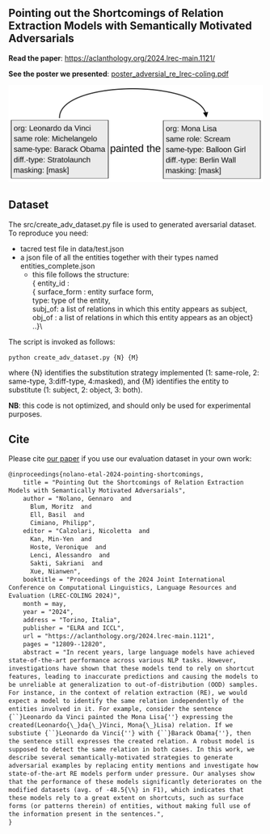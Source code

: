 ## Pointing out the Shortcomings of Relation Extraction Models with Semantically Motivated Adversarials

**Read the paper**: https://aclanthology.org/2024.lrec-main.1121/

**See the poster we presented**: [poster_adversial_re_lrec-coling.pdf](./poster_adversial_re_lrec-coling.pdf) 


<img src="figures/adversarials_figure.svg">


## Dataset

The src/create_adv_dataset.py file is used to generated aversarial dataset. To reproduce you need:

- tacred test file in data/test.json
- a json file of all the entities together with their types named entities_complete.json
  - this file follows the structure:\
    { entity_id :\
    { surface_form : entity surface form,\
    type: type of the entity,\
    subj_of: a list of relations in which this entity appears as subject,\
    obj_of : a list of relations in which this entity appears as an object}\
    ..}\

The script is invoked as follows:
```
python create_adv_dataset.py {N} {M}
```
where {N} identifies the substitution strategy implemented (1: same-role, 2: same-type, 3:diff-type, 4:masked), and {M} identifies the entity to substitute (1: subject, 2: object, 3: both).


**NB**: this code is not optimized, and should only be used for experimental purposes.

## Cite

Please cite [our paper]([https://arxiv.org/abs/1903.02428](https://arxiv.org/abs/2402.19076)) if you use our evaluation dataset in your own work:

```
@inproceedings{nolano-etal-2024-pointing-shortcomings,
    title = "Pointing Out the Shortcomings of Relation Extraction Models with Semantically Motivated Adversarials",
    author = "Nolano, Gennaro  and
      Blum, Moritz  and
      Ell, Basil  and
      Cimiano, Philipp",
    editor = "Calzolari, Nicoletta  and
      Kan, Min-Yen  and
      Hoste, Veronique  and
      Lenci, Alessandro  and
      Sakti, Sakriani  and
      Xue, Nianwen",
    booktitle = "Proceedings of the 2024 Joint International Conference on Computational Linguistics, Language Resources and Evaluation (LREC-COLING 2024)",
    month = may,
    year = "2024",
    address = "Torino, Italia",
    publisher = "ELRA and ICCL",
    url = "https://aclanthology.org/2024.lrec-main.1121",
    pages = "12809--12820",
    abstract = "In recent years, large language models have achieved state-of-the-art performance across various NLP tasks. However, investigations have shown that these models tend to rely on shortcut features, leading to inaccurate predictions and causing the models to be unreliable at generalization to out-of-distribution (OOD) samples. For instance, in the context of relation extraction (RE), we would expect a model to identify the same relation independently of the entities involved in it. For example, consider the sentence {``}Leonardo da Vinci painted the Mona Lisa{''} expressing the created(Leonardo{\_}da{\_}Vinci, Mona{\_}Lisa) relation. If we substiute {``}Leonardo da Vinci{''} with {``}Barack Obama{''}, then the sentence still expresses the created relation. A robust model is supposed to detect the same relation in both cases. In this work, we describe several semantically-motivated strategies to generate adversarial examples by replacing entity mentions and investigate how state-of-the-art RE models perform under pressure. Our analyses show that the performance of these models significantly deteriorates on the modified datasets (avg. of -48.5{\%} in F1), which indicates that these models rely to a great extent on shortcuts, such as surface forms (or patterns therein) of entities, without making full use of the information present in the sentences.",
}

```

